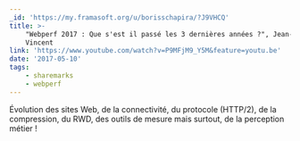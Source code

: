 ```yaml
---
_id: 'https://my.framasoft.org/u/borisschapira/?J9VHCQ'
title: >-
    "Webperf 2017 : Que s'est il passé les 3 dernières années ?", Jean-Pierre
    Vincent
link: 'https://www.youtube.com/watch?v=P9MFjM9_Y5M&feature=youtu.be'
date: '2017-05-10'
tags:
    - sharemarks
    - webperf
---
```


<div class="markdown"><p>Évolution des sites Web, de la connectivité, du protocole (HTTP/2), de la compression, du RWD, des outils de mesure mais surtout, de la perception métier !
</p></div>
